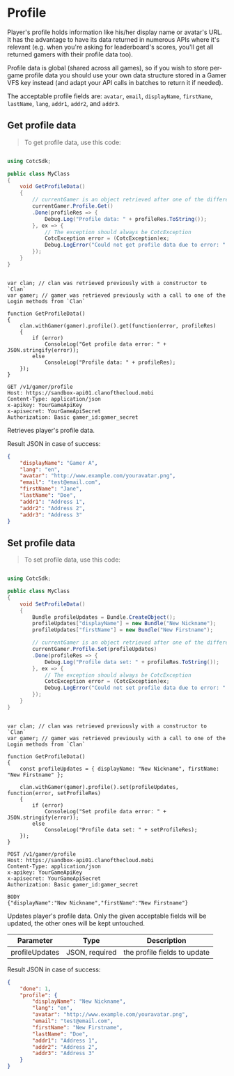 # Profile

Player's profile holds information like his/her display name or avatar's URL. It has the advantage to have its data
returned in numerous APIs where it's relevant (e.g. when you're asking for leaderboard's scores, you'll get all
returned gamers with their profile data too).

Profile data is global (shared across all games), so if you wish to store per-game profile data you should use your
own data structure stored in a Gamer VFS key instead (and adapt your API calls in batches to return it if needed).

The acceptable profile fields are: `avatar`, `email`, `displayName`, `firstName`, `lastName`, `lang`, `addr1`,
`addr2`, and `addr3`.

## Get profile data

> To get profile data, use this code:

```cpp
```

```csharp
using CotcSdk;

public class MyClass
{
    void GetProfileData()
    {
        // currentGamer is an object retrieved after one of the different Login functions.
        currentGamer.Profile.Get()
        .Done(profileRes => {
            Debug.Log("Profile data: " + profileRes.ToString());
        }, ex => {
            // The exception should always be CotcException
            CotcException error = (CotcException)ex;
            Debug.LogError("Could not get profile data due to error: " + error.ErrorCode + " (" + error.ErrorInformation + ")");
        });
    }
}
```

```objective_c
```

```javascript--client
var clan; // clan was retrieved previously with a constructor to `Clan`
var gamer; // gamer was retrieved previously with a call to one of the Login methods from `Clan`

function GetProfileData()
{
    clan.withGamer(gamer).profile().get(function(error, profileRes)
    {
        if (error)
		    ConsoleLog("Get profile data error: " + JSON.stringify(error));
	    else
		    ConsoleLog("Profile data: " + profileRes);
    });
}
```

```http
GET /v1/gamer/profile
Host: https://sandbox-api01.clanofthecloud.mobi
Content-Type: application/json
x-apikey: YourGameApiKey
x-apisecret: YourGameApiSecret
Authorization: Basic gamer_id:gamer_secret
```

Retrieves player's profile data.

<aside class="success">
Result JSON in case of success:
</aside>

```json
{
	"displayName": "Gamer A",
	"lang": "en",
	"avatar": "http://www.example.com/youravatar.png",
	"email": "test@email.com",
	"firstName": "Jane",
	"lastName": "Doe",
	"addr1": "Address 1",
	"addr2": "Address 2",
	"addr3": "Address 3"
}
```

## Set profile data

> To set profile data, use this code:

```cpp
```

```csharp
using CotcSdk;

public class MyClass
{
    void SetProfileData()
    {
		Bundle profileUpdates = Bundle.CreateObject();
		profileUpdates["displayName"] = new Bundle("New Nickname");
		profileUpdates["firstName"] = new Bundle("New Firstname");

        // currentGamer is an object retrieved after one of the different Login functions.
        currentGamer.Profile.Set(profileUpdates)
        .Done(profileRes => {
            Debug.Log("Profile data set: " + profileRes.ToString());
        }, ex => {
            // The exception should always be CotcException
            CotcException error = (CotcException)ex;
            Debug.LogError("Could not set profile data due to error: " + error.ErrorCode + " (" + error.ErrorInformation + ")");
        });
    }
}
```

```objective_c
```

```javascript--client
var clan; // clan was retrieved previously with a constructor to `Clan`
var gamer; // gamer was retrieved previously with a call to one of the Login methods from `Clan`

function GetProfileData()
{
	const profileUpdates = { displayName: "New Nickname", firstName: "New Firstname" };

    clan.withGamer(gamer).profile().set(profileUpdates, function(error, setProfileRes)
    {
        if (error)
		    ConsoleLog("Set profile data error: " + JSON.stringify(error));
	    else
		    ConsoleLog("Profile data set: " + setProfileRes);
    });
}
```

```http
POST /v1/gamer/profile
Host: https://sandbox-api01.clanofthecloud.mobi
Content-Type: application/json
x-apikey: YourGameApiKey
x-apisecret: YourGameApiSecret
Authorization: Basic gamer_id:gamer_secret

BODY
{"displayName":"New Nickname","firstName":"New Firstname"}
```

Updates player's profile data. Only the given acceptable fields will be updated, the other ones will be kept untouched.

Parameter | Type | Description
--------- | ---- | -----------
profileUpdates | JSON, required | the profile fields to update

<aside class="success">
Result JSON in case of success:
</aside>

```json
{
	"done": 1,
	"profile": {
		"displayName": "New Nickname",
		"lang": "en",
		"avatar": "http://www.example.com/youravatar.png",
		"email": "test@email.com",
		"firstName": "New Firstname",
		"lastName": "Doe",
		"addr1": "Address 1",
		"addr2": "Address 2",
		"addr3": "Address 3"
	}
}
```
